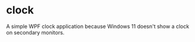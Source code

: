 # clock
A simple WPF clock application because Windows 11 doesn't show a clock on secondary monitors.
